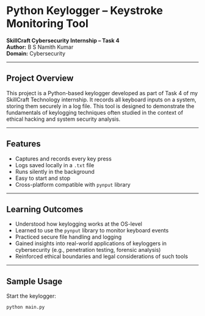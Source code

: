 # Python Keylogger – Keystroke Monitoring Tool

**SkillCraft Cybersecurity Internship – Task 4**  
**Author:** B S Namith Kumar  
**Domain:** Cybersecurity

---

## Project Overview

This project is a Python-based keylogger developed as part of Task 4 of my SkillCraft Technology internship. It records all keyboard inputs on a system, storing them securely in a log file. This tool is designed to demonstrate the fundamentals of keylogging techniques often studied in the context of ethical hacking and system security analysis.

---

## Features

- Captures and records every key press
- Logs saved locally in a `.txt` file
- Runs silently in the background
- Easy to start and stop
- Cross-platform compatible with `pynput` library

---

## Learning Outcomes

- Understood how keylogging works at the OS-level
- Learned to use the `pynput` library to monitor keyboard events
- Practiced secure file handling and logging
- Gained insights into real-world applications of keyloggers in cybersecurity (e.g., penetration testing, forensic analysis)
- Reinforced ethical boundaries and legal considerations of such tools

---

## Sample Usage

Start the keylogger:
```bash
python main.py
